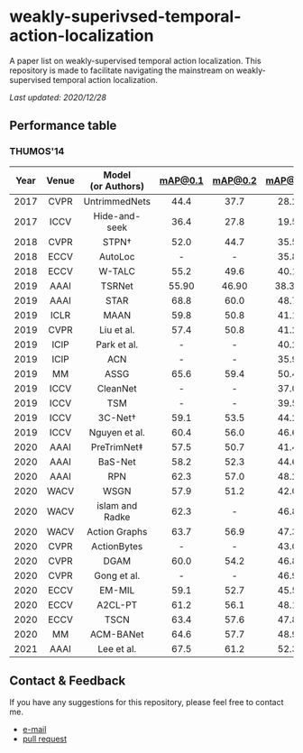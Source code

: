 # weakly-superivsed-temporal-action-localization
A paper list on weakly-supervised temporal action localization. This repository is made to facilitate navigating the mainstream on weakly-supervised temporal action localization.

*Last updated: 2020/12/28*

## Performance table

### THUMOS'14

| Year | Venue | Model<br/>(or Authors) | mAP@0.1 | mAP@0.2 | mAP@0.3 | mAP@0.4 | mAP@0.5 | mAP@0.6 | mAP@0.7 |
|:----:|:-----:|:------------------:|:-------:|:-------:|:-------:|:-------:|:-------:|:-------:|:-------:|
| 2017 | CVPR  | UntrimmedNets      |  44.4   |  37.7   |  28.2   |  21.1   |  13.7   |    -    |    -    |
| 2017 | ICCV  | Hide-and-seek      |  36.4   |  27.8   |  19.5   |  12.7   |   6.8   |    -    |    -    |
| 2018 | CVPR  | STPN&dagger;       |  52.0   |  44.7   |  35.5   |  25.8   |  16.9   |   9.9   |   4.3   |
| 2018 | ECCV  | AutoLoc            |    -    |    -    |  35.8   |  29.0   |  21.2   |  13.4   |   5.8   |
| 2018 | ECCV  | W-TALC             |  55.2   |  49.6   |  40.1   |  31.1   |  22.8   |  14.8   |   7.6   |
| 2019 | AAAI  | TSRNet             |  55.90  |  46.90  |  38.30  |  28.10  |  18.60  |  11.00  |   5.59  |
| 2019 | AAAI  | STAR               |  68.8   |  60.0   |  48.7   |  34.7   |  23.0   |    -    |    -    |
| 2019 | ICLR  | MAAN               |  59.8   |  50.8   |  41.1   |  30.6   |  20.3   |  12.0   |   6.9   |
| 2019 | CVPR  | Liu et al.         |  57.4   |  50.8   |  41.2   |  32.1   |  23.1   |  15.0   |   7.0   |
| 2019 | ICIP  | Park et al.        |    -    |    -    |  40.2   |  32.2   |  21.7   |    -    |   9.2   |
| 2019 | ICIP  | ACN                |    -    |    -    |  35.9   |  30.7   |  24.2   |  15.7   |   7.4   |
| 2019 | MM    | ASSG               |  65.6   |  59.4   |  50.4   |  38.7   |  25.4   |  15.0   |   6.6   |
| 2019 | ICCV  | CleanNet           |    -    |    -    |  37.0   |  30.9   |  23.9   |  13.9   |   7.1   |
| 2019 | ICCV  | TSM	              |    -    |    -    |  39.5   |    -    |  24.5   |    -    |   7.1   |
| 2019 | ICCV  | 3C-Net&dagger;     |  59.1   |  53.5   |  44.2   |  34.1   |  26.6   |    -    |   8.1   |
| 2019 | ICCV  | Nguyen et al.      |  60.4   |  56.0   |  46.6   |  37.5   |  26.8   |  17.6   |   9.0   |
| 2020 | AAAI  | PreTrimNet&Dagger; |  57.5   |  50.7   |  41.4   |  32.1   |  23.1   |  14.2   |   7.7   |
| 2020 | AAAI  | BaS-Net            |  58.2   |  52.3   |  44.6   |  36.0   |  27.0   |  18.6   |  10.4   |
| 2020 | AAAI  | RPN                |  62.3   |  57.0   |  48.2   |  37.2   |  27.9   |  16.7   |   8.1   |
| 2020 | WACV  | WSGN               |  57.9   |  51.2   |  42.0   |  33.1   |  25.1   |  16.7   |   8.9   |
| 2020 | WACV  | islam and Radke    |  62.3   |    -    |  46.8   |    -    |  29.6   |    -    |   9.7   |
| 2020 | WACV  | Action Graphs      |  63.7   |  56.9   |  47.3   |  36.4   |  26.1   |    -    |    -    |
| 2020 | CVPR  | ActionBytes        |    -    |    -    |  43.0   |  35.8   |  29.0   |    -    |   9.5   |
| 2020 | CVPR  | DGAM	              |  60.0   |  54.2   |  46.8   |  38.2   |  28.8   |  19.8   |  11.4   |
| 2020 | CVPR  | Gong et al.        |    -    |    -    |  46.9   |  38.9   |  30.1   |  19.8   |  10.4   |
| 2020 | ECCV  | EM-MIL             |  59.1   |  52.7   |  45.5   |  36.8   |  30.5   |  22.7   |  16.4   |
| 2020 | ECCV  | A2CL-PT            |  61.2   |  56.1   |  48.1   |  39.0   |  30.1   |  19.2   |  10.6   |
| 2020 | ECCV  | TSCN               |  63.4   |  57.6   |  47.8   |  37.7   |  28.7   |  19.4   |  10.2   |
| 2020 | MM    | ACM-BANet          |  64.6   |  57.7   |  48.9   |  40.9   |  32.3   |  21.9   |  13.5   |
| 2021 | AAAI  | Lee et al.         |  67.5   |  61.2   |  52.3   |  43.4   |  33.7   |  22.9   |  12.1   |

## Contact & Feedback

If you have any suggestions for this repository, please feel free to contact me.

- [e-mail](mailto:lph1114@yonsei.ac.kr)
- [pull request](https://github.com/Pilhyeon/weakly-supervised-temporal-action-localization/pulls)
